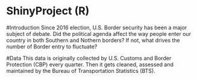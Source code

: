 # ShinyProject (R)

#Introduction
Since 2016 election, U.S. Border security has been a major subject of debate. 
Did the political agenda affect the way people enter our country in both Southern and Nothern borders?
If not, what drives the number of Border entry to fluctuate? 

#Data
This data is originally collected by U.S. Customs and Border Protection (CBP) every quarter. 
Then it gets cleaned, assessed and maintained by the Bureau of Transportation Statistics (BTS). 
